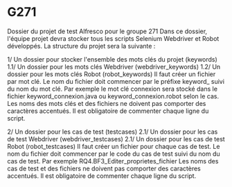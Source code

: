 # G271
Dossier du projet de test Alfresco pour le groupe 271
Dans ce dossier, l'équipe projet devra stocker tous les scripts Selenium Webdriver et Robot développés.
La structure du projet sera la suivante :

1/ Un dossier pour stocker l'ensemble des mots clés du projet (keywords)
  1.1/ Un dossier pour les mots clés Webdriver (webdriver_keywords)
  1.2/ Un dossier pour les mots clés Robot (robot_keywords)
Il faut créer un fichier par mot clé. Le nom du fichier doit commencer par le préfixe keyword_ suivi du nom du mot clé. 
Par exemple le mot clé connexion sera stocké dans le fichier keyword_connexion.java ou keyword_connexion.robot selon le cas.
Les noms des mots clés et des fichiers ne doivent pas comporter des caractères accentués.
Il est obligatoire de commenter chaque ligne du script.

2/ Un dossier pour les cas de test (testcases)
  2.1/ Un dossier pour les cas de test Webdriver (webdriver_testcases)
  2.1/ Un dossier pour les cas de test Robot (robot_testcases)
Il faut créer un fichier pour chaque cas de test. Le nom du fichier doit commencer par le code du cas de test suivi du nom du cas de test.
Par exemple RQ4.BF3_Editer_proprietes_fichier
Les noms des cas de test et des fichiers ne doivent pas comporter des caractères accentués.
Il est obligatoire de commenter chaque ligne du script.
  
  
  
